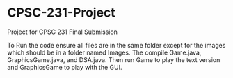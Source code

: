 # CPSC-231-Project
Project for CPSC 231 Final Submission


To Run the code ensure all files are in the same folder except for the images which should be in a folder named Images. The compile Game.java, GraphicsGame.java, and DSA.java. Then run Game to play the text version and GraphicsGame to play with the GUI. 
